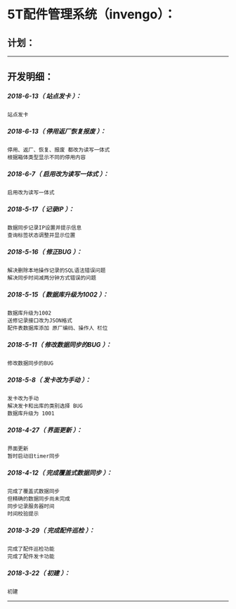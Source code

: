 5T配件管理系统（invengo）：
===================================================================

计划：
-------------------------------------------------------------------

*******************************************************************

开发明细：
-------------------------------------------------------------------

##### 2018-6-13（ 站点发卡 ）：
	站点发卡

##### 2018-6-13（ 停用返厂恢复报废 ）：
	停用、返厂、恢复、报废 都改为读写一体式
	根据箱体类型显示不同的停用内容

##### 2018-6-7（ 启用改为读写一体式 ）：
	启用改为读写一体式

##### 2018-5-17（ 记录IP ）：
	数据同步记录IP设置并提示信息
	查询标签状态调整并显示位置

##### 2018-5-16（ 修正BUG ）：
	解决删除本地操作记录的SQL语法错误问题
	解决同步时间减两分钟方式错误的问题

##### 2018-5-15（ 数据库升级为1002 ）：
	数据库升级为1002
	送修记录接口改为JSON格式
	配件表数据库添加 原厂编码、操作人 栏位

##### 2018-5-11（ 修改数据同步的BUG ）：
	修改数据同步的BUG

##### 2018-5-8（ 发卡改为手动 ）：
	发卡改为手动
	解决发卡和出库的类别选择 BUG
	数据库升级为 1001

##### 2018-4-27（ 界面更新 ）：
	界面更新
	暂时启动旧timer同步

##### 2018-4-12（ 完成覆盖式数据同步 ）：
	完成了覆盖式数据同步
	但精确的数据同步尚未完成
	同步记录服务器时间
	时间校验提示

##### 2018-3-29（ 完成配件巡检 ）：
	完成了配件巡检功能
	完成了配件发卡功能

##### 2018-3-22（ 初建 ）：
	初建

*******************************************************************
